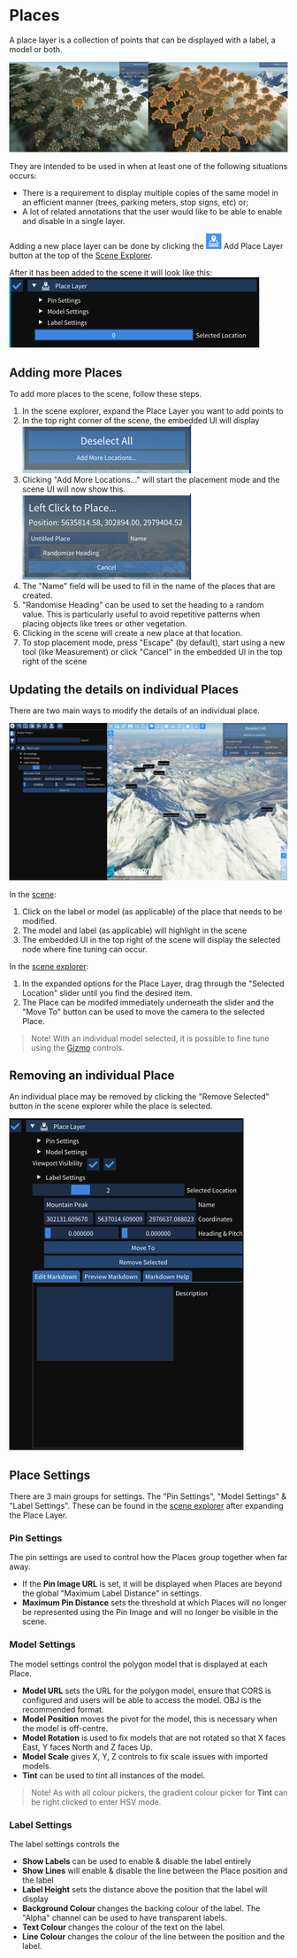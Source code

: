 # Places

A place layer is a collection of points that can be displayed with a label, a model or both.

![Many Trees in a single Place Layer](../media/places-models.jpg)

They are intended to be used in when at least one of the following situations occurs:
  - There is a requirement to display multiple copies of the same model in an efficient manner (trees, parking meters, stop signs, etc) or;
  - A lot of related annotations that the user would like to be able to enable and disable in a single layer.

Adding a new place layer can be done by clicking the ![Add Place Layer](../media/icon-add-place-layer.png) Add Place Layer button at the top of the [Scene Explorer](./explorer.md).

After it has been added to the scene it will look like this:  
![Blank Places](../media/places-blank.png)

## Adding more Places

To add more places to the scene, follow these steps.

  1. In the scene explorer, expand the Place Layer you want to add points to
  2. In the top right corner of the scene, the embedded UI will display
    ![Places Selected](../media/places-selected.png)
  3. Clicking "Add More Locations..." will start the placement mode and the scene UI will now show this.
    ![Places Placing](../media/places-placing.png)
  4. The "Name" field will be used to fill in the name of the places that are created.
  5. "Randomise Heading" can be used to set the heading to a random value. This is particularly useful to avoid repetitive patterns when placing objects like trees or other vegetation.
  6. Clicking in the scene will create a new place at that location.
  7. To stop placement mode, press "Escape" (by default), start using a new tool (like Measurement) or click "Cancel" in the embedded UI in the top right of the scene

## Updating the details on individual Places

There are two main ways to modify the details of an individual place.

![Individual Place Selected](../media/places-placed.jpg)

In the [scene](./scene.md):
  1. Click on the label or model (as applicable) of the place that needs to be modified.
  2. The model and label (as applicable) will highlight in the scene
  3. The embedded UI in the top right of the scene will display the selected node where fine tuning can occur.

In the [scene explorer](./explorer.md):
  1. In the expanded options for the Place Layer, drag through the "Selected Location" slider until you find the desired item.
  2. The Place can be modifed immediately underneath the slider and the "Move To" button can be used to move the camera to the selected Place.

> Note! With an individual model selected, it is possible to fine tune using the [Gizmo](./gizmos.md) controls.

## Removing an individual Place

An individual place may be removed by clicking the "Remove Selected" button in the scene explorer while the place is selected.

![Individual Place Selected For Removal](../media/places-remove.png)

## Place Settings

There are 3 main groups for settings. The "Pin Settings", "Model Settings" & "Label Settings". These can be found in the [scene explorer](./explorer.md) after expanding the Place Layer.

### Pin Settings

The pin settings are used to control how the Places group together when far away.

  - If the **Pin Image URL** is set, it will be displayed when Places are beyond the global "Maximum Label Distance" in settings.
  - **Maximum Pin Distance** sets the threshold at which Places will no longer be represented using the Pin Image and will no longer be visible in the scene.

### Model Settings

The model settings control the polygon model that is displayed at each Place.

  - **Model URL** sets the URL for the polygon model, ensure that CORS is configured and users will be able to access the model. OBJ is the recommended format.
  - **Model Position** moves the pivot for the model, this is necessary when the model is off-centre.
  - **Model Rotation** is used to fix models that are not rotated so that X faces East, Y faces North and Z faces Up.
  - **Model Scale** gives X, Y, Z controls to fix scale issues with imported models.
  - **Tint** can be used to tint all instances of the model.

> Note! As with all colour pickers, the gradient colour picker for **Tint** can be right clicked to enter HSV mode.

### Label Settings

The label settings controls the

  - **Show Labels** can be used to enable & disable the label entirely
  - **Show Lines** will enable & disable the line between the Place position and the label
  - **Label Height** sets the distance above the position that the label will display
  - **Background Colour** changes the backing colour of the label. The "Alpha" channel can be used to have transparent labels.
  - **Text Colour** changes the colour of the text on the label.
  - **Line Colour** changes the colour of the line between the position and the label.
